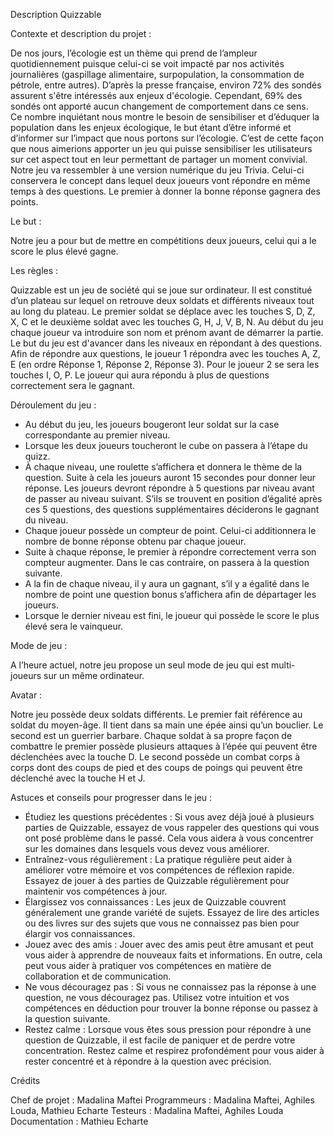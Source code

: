 Description Quizzable 


Contexte et description du projet :

De nos jours, l’écologie est un thème qui prend de l’ampleur quotidiennement puisque celui-ci se voit impacté par nos activités journalières (gaspillage alimentaire, surpopulation, la consommation de pétrole, entre autres). 
D’après la presse française, environ 72% des sondés assurent s'être intéressés aux enjeux d'écologie. Cependant, 69% des sondés ont apporté aucun changement de comportement dans ce sens.  
Ce nombre inquiétant nous montre le besoin de sensibiliser et d’éduquer la population dans les enjeux écologique, le but étant d’être informé et d’informer sur l’impact que nous portons sur l’écologie. 
C’est de cette façon que nous aimerions apporter un jeu qui puisse sensibiliser les utilisateurs sur cet aspect tout en leur permettant de partager un moment convivial.  
Notre jeu va ressembler à une version numérique du jeu Trivia. Celui-ci conservera le concept dans lequel deux joueurs vont répondre en même temps à des questions. Le premier à donner la bonne réponse gagnera des points.  

Le but :

Notre jeu a pour but de mettre en compétitions deux joueurs, celui qui a le score le plus élevé gagne. 

Les règles :

Quizzable est un jeu de société qui se joue sur ordinateur. Il est constitué d’un plateau sur lequel on retrouve deux soldats et différents niveaux tout au long du plateau. 
Le premier soldat se déplace avec les touches S, D, Z, X, C et le deuxième soldat avec les touches G, H, J, V, B, N. 
Au début du jeu chaque joueur va introduire son nom et prénom avant de démarrer la partie. 
Le but du jeu est d'avancer dans les niveaux en répondant à des questions. Afin de répondre aux questions, le joueur 1 répondra avec les touches A, Z, E (en ordre Réponse 1, Réponse 2, Réponse 3). 
Pour le joueur 2 se sera les touches I, O, P. Le joueur qui aura répondu à plus de questions correctement sera le gagnant. 

Déroulement du jeu : 

- Au début du jeu, les joueurs bougeront leur soldat sur la case correspondante au premier niveau. 
- Lorsque les deux joueurs toucheront le cube on passera à l’étape du quizz. 
- À chaque niveau, une roulette s’affichera et donnera le thème de la question. Suite à cela les joueurs auront 15 secondes pour donner leur réponse. Les joueurs devront répondre à 5 questions par niveau avant de passer au niveau suivant. S’ils se trouvent en position d’égalité après ces 5 questions, des questions supplémentaires déciderons le gagnant du niveau. 
- Chaque joueur possède un compteur de point. Celui-ci additionnera le nombre de bonne réponse obtenu par chaque joueur. 
- Suite à chaque réponse, le premier à répondre correctement verra son compteur augmenter. Dans le cas contraire, on passera à la question suivante.  
- A la fin de chaque niveau, il y aura un gagnant, s’il y a égalité dans le nombre de point une question bonus s’affichera afin de départager les joueurs. 
- Lorsque le dernier niveau est fini, le joueur qui possède le score le plus élevé sera le vainqueur. 

Mode de jeu :  

A l’heure actuel, notre jeu propose un seul mode de jeu qui est multi-joueurs sur un même ordinateur. 

Avatar :

Notre jeu possède deux soldats différents. Le premier fait référence au soldat du moyen-âge. Il tient dans sa main une épée ainsi qu’un bouclier. Le second est un guerrier barbare. 
Chaque soldat à sa propre façon de combattre le premier possède plusieurs attaques à l’épée qui peuvent être déclenchées avec la touche D. 
Le second possède un combat corps à corps dont des coups de pied et des coups de poings qui peuvent être déclenché avec la touche H et J. 

Astuces et conseils pour progresser dans le jeu : 

- Étudiez les questions précédentes : Si vous avez déjà joué à plusieurs parties de Quizzable, essayez de vous rappeler des questions qui vous ont posé problème dans le passé. Cela vous aidera à vous concentrer sur les domaines dans lesquels vous devez vous améliorer. 
- Entraînez-vous régulièrement : La pratique régulière peut aider à améliorer votre mémoire et vos compétences de réflexion rapide. Essayez de jouer à des parties de Quizzable régulièrement pour maintenir vos compétences à jour. 
- Élargissez vos connaissances : Les jeux de Quizzable couvrent généralement une grande variété de sujets. Essayez de lire des articles ou des livres sur des sujets que vous ne connaissez pas bien pour élargir vos connaissances. 
- Jouez avec des amis : Jouer avec des amis peut être amusant et peut vous aider à apprendre de nouveaux faits et informations. En outre, cela peut vous aider à pratiquer vos compétences en matière de collaboration et de communication. 
- Ne vous découragez pas : Si vous ne connaissez pas la réponse à une question, ne vous découragez pas. Utilisez votre intuition et vos compétences en déduction pour trouver la bonne réponse ou passez à la question suivante. 
- Restez calme : Lorsque vous êtes sous pression pour répondre à une question de Quizzable, il est facile de paniquer et de perdre votre concentration. Restez calme et respirez profondément pour vous aider à rester concentré et à répondre à la question avec précision.  
 

Crédits 

Chef de projet : Madalina Maftei 
Programmeurs : Madalina Maftei, Aghiles Louda, Mathieu Echarte 
Testeurs : Madalina Maftei, Aghiles Louda 
Documentation : Mathieu Echarte 
